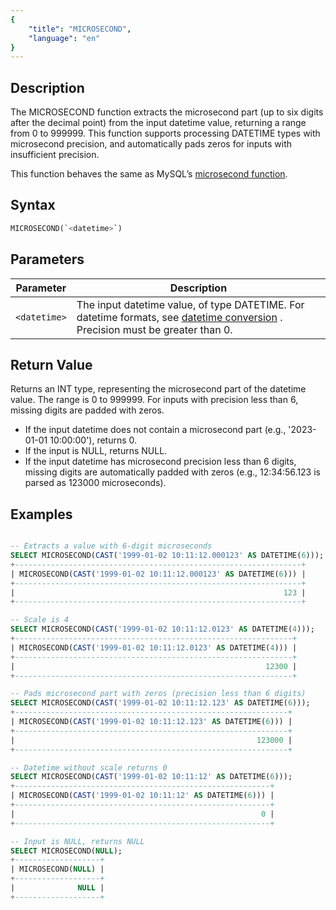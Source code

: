 ```yaml
---
{
    "title": "MICROSECOND",
    "language": "en"
}
---
```


## Description

The MICROSECOND function extracts the microsecond part (up to six digits after the decimal point) from the input datetime value, returning a range from 0 to 999999. This function supports processing DATETIME types with microsecond precision, and automatically pads zeros for inputs with insufficient precision.


This function behaves the same as MySQL’s [microsecond function](https://dev.mysql.com/doc/refman/8.4/en/date-and-time-functions.html#function_microsecond).

## Syntax

```sql
MICROSECOND(`<datetime>`)
```

## Parameters

| Parameter | Description |
| --------- | ----------- |
| `<datetime>` | The input datetime value, of type DATETIME. For datetime formats, see [datetime conversion](../../../../../docs/sql-manual/basic-element/sql-data-types/conversion/datetime-conversion) . Precision must be greater than 0. |

## Return Value

Returns an INT type, representing the microsecond part of the datetime value. The range is 0 to 999999. For inputs with precision less than 6, missing digits are padded with zeros.

- If the input datetime does not contain a microsecond part (e.g., '2023-01-01 10:00:00'), returns 0.
- If the input is NULL, returns NULL.
- If the input datetime has microsecond precision less than 6 digits, missing digits are automatically padded with zeros (e.g., 12:34:56.123 is parsed as 123000 microseconds).

## Examples

```sql

-- Extracts a value with 6-digit microseconds
SELECT MICROSECOND(CAST('1999-01-02 10:11:12.000123' AS DATETIME(6)));
+----------------------------------------------------------------+
| MICROSECOND(CAST('1999-01-02 10:11:12.000123' AS DATETIME(6))) |
+----------------------------------------------------------------+
|                                                            123 |
+----------------------------------------------------------------+

-- Scale is 4
SELECT MICROSECOND(CAST('1999-01-02 10:11:12.0123' AS DATETIME(4)));
+--------------------------------------------------------------+
| MICROSECOND(CAST('1999-01-02 10:11:12.0123' AS DATETIME(4))) |
+--------------------------------------------------------------+
|                                                        12300 |
+--------------------------------------------------------------+

-- Pads microsecond part with zeros (precision less than 6 digits)
SELECT MICROSECOND(CAST('1999-01-02 10:11:12.123' AS DATETIME(6)));
+-------------------------------------------------------------+
| MICROSECOND(CAST('1999-01-02 10:11:12.123' AS DATETIME(6))) |
+-------------------------------------------------------------+
|                                                      123000 |
+-------------------------------------------------------------+

-- Datetime without scale returns 0
SELECT MICROSECOND(CAST('1999-01-02 10:11:12' AS DATETIME(6)));
+---------------------------------------------------------+
| MICROSECOND(CAST('1999-01-02 10:11:12' AS DATETIME(6))) |
+---------------------------------------------------------+
|                                                       0 |
+---------------------------------------------------------+

-- Input is NULL, returns NULL
SELECT MICROSECOND(NULL);
+-------------------+
| MICROSECOND(NULL) |
+-------------------+
|              NULL |
+-------------------+

```
